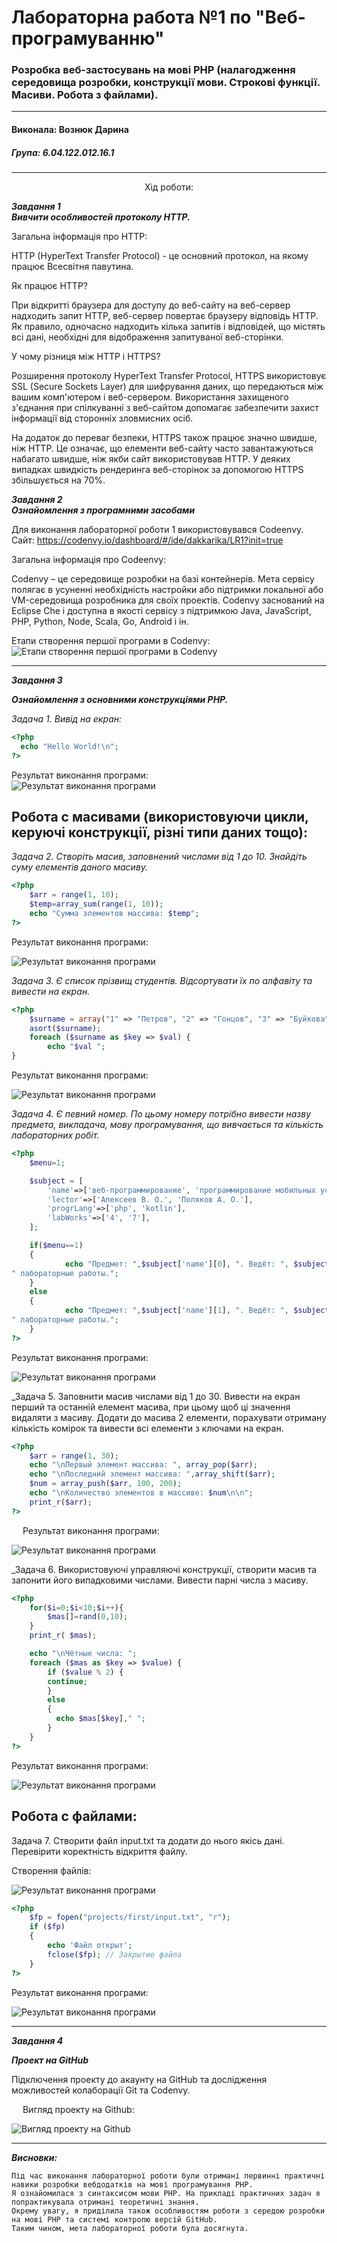 # Лабораторна работа №1 по "Веб-програмуванню"
### Розробка веб-застосувань на мові PHP (налагодження середовища розробки, конструкції мови. Строкові функції. Масиви. Робота з файлами).

***
#### Виконала: Вознюк Дарина
##### Група: 6.04.122.012.16.1

***

<p align="center"><bold>
	Хід роботи:
	</bold></p>
	
	
***Завдання 1<br/>
   Вивчити особливостей протоколу HTTP.<br/>***

Загальна інформація про HTTP:


HTTP (HyperText Transfer Protocol) - це основний протокол, на якому працює Всесвітня павутина.

Як працює HTTP?

При відкритті браузера для доступу до веб-сайту на веб-сервер надходить запит HTTP, веб-сервер повертає браузеру відповідь HTTP. Як правило, одночасно надходить кілька запитів і відповідей, що містять всі дані, необхідні для відображення запитуваної веб-сторінки.

У чому різниця між HTTP і HTTPS?

Розширення протоколу HyperText Transfer Protocol, HTTPS використовує SSL (Secure Sockets Layer) для шифрування даних, що передаються між вашим комп'ютером і веб-сервером. Використання захищеного з'єднання при спілкуванні з веб-сайтом допомагає забезпечити захист інформації від сторонніх зловмисних осіб.

На додаток до переваг безпеки, HTTPS також працює значно швидше, ніж HTTP. Це означає, що елементи веб-сайту часто завантажуються набагато швидше, ніж якби сайт використовував HTTP. У деяких випадках швидкість рендеринга веб-сторінок за допомогою HTTPS збільшується на 70%.



***Завдання 2<br/>
   Ознайомлення з програмними засобами<br/>***

Для виконання лабораторної роботи 1 використовувався Codeenvy.<br/>
Сайт: https://codenvy.io/dashboard/#/ide/dakkarika/LR1?init=true<br/>

Загальна інформація про Codeenvy:<br/>

Codenvy – це середовище розробки на базі контейнерів. Мета сервісу полягає в усуненні необхідність настройки або підтримки локальної або VM-середовища розробника для своїх проектів.
Codenvy заснований на Eclipse Che і доступна в якості сервісу з підтримкою Java, JavaScript, PHP, Python, Node, Scala, Go, Android і ін.


Етапи створення першої програми в Codenvy:
![Етапи створення першої програми в Codenvy](/Codenvy.png)

___

***Завдання 3***

***Ознайомлення з основними конструкціями PHP.***

_Задача 1. Вивід на екран:_

```php
<?php   
  echo "Hello World!\n";
?> 
```

Результат виконання програми:</br>
 ![Результат виконання програми](/Result_1.png)

Робота с масивами (використовуючи цикли, керуючі конструкції, різні типи даних тощо):
---

_Задача 2. Створіть масив, заповнений числами від 1 до 10. Знайдіть суму елементів даного масиву._

```php
<?php
	$arr = range(1, 10);
	$temp=array_sum(range(1, 10));
	echo "Сумма элементов массива: $temp";
?>
```

Результат виконання програми:

  ![Результат виконання програми](/Result_2.png)

_Задача 3. Є список прізвищ студентів. Відсортувати їх по алфавіту та вивести на екран._

```php
<?php
	$surname = array("1" => "Петров", "2" => "Гонцов", "3" => "Буйкова", "4" => "Сидоренко");
	asort($surname);
	foreach ($surname as $key => $val) {
        echo "$val ";
}
```

Результат виконання програми:

 ![Результат виконання програми](/Result_3.png)
 

*Задача 4. Є певний номер. По цьому номеру потрібно вивести назву предмета, викладача, мову програмування, що вивчається та кількість лабораторних робіт.*

```php
<?php
	$menu=1;

	$subject = [
 		'name'=>['веб-программирование', 'программирование мобильных устройств'],
 		'lector'=>['Алексеев В. О.', 'Поляков А. О.'],
 		'progrLang'=>['php', 'kotlin'],
 		'labWorks'=>['4', '7'],
	];

	if($menu==1)
	{
    		echo "Предмет: ",$subject['name'][0], ". Ведёт: ", $subject['lector'][0],". Изучается язык: ", $subject['progrLang'][0],". Нужно сдать: ", $subject['labWorks'][0],
" лабораторные работы."; 
	}
	else
	{
    		echo "Предмет: ",$subject['name'][1], ". Ведёт: ", $subject['lector'][1],". Изучается язык: ", $subject['progrLang'][1],". Нужно сдать: ", $subject['labWorks'][1],
" лабораторные работы."; 
	}
?>
```

Результат виконання програми:

  ![Результат виконання програми](/Result_4.png)
  

_Задача 5. Заповнити масив числами від 1 до 30. Вивести на екран перший та останній елемент масива, при цьому щоб ці значення видаляти з масиву. Додати до масива 2 елементи, порахувати отриману кількість комірок та вивести всі елементи з ключами на екран.

```php
<?php
	$arr = range(1, 30);
	echo "\nПервый элемент массива: ", array_pop($arr);
	echo "\nПоследний элемент массива: ",array_shift($arr);
	$num = array_push($arr, 100, 200);
	echo "\nКоличество элементов в массиве: $num\n\n";
	print_r($arr);
?>
```

 
Результат виконання програми:

 ![Результат виконання програми](/Result_5.png) 
 

_Задача 6. Використовуючі управляючі конструкції, створити масив та запонити його випадковими числами. Вивести парні числа з масиву.

```php
<?php
	for($i=0;$i<10;$i++){
  		$mas[]=rand(0,10);
	}
	print_r( $mas);

	echo "\nЧётные числа: ";
	foreach ($mas as $key => $value) {
	    if ($value % 2) { 
		continue;
	    }
	    else 
		{
		  echo $mas[$key]," ";
		}
	}
?>
```
Результат виконання програми:

 ![Результат виконання програми](/Result_6.png)

Робота с файлами:
---

Задача 7. Створити файл input.txt та додати до нього якісь дані. Перевірити коректність відкриття файлу.

Створення файлів:

  ![Результат виконання програми](Files.png)
 
```php
<?php
	$fp = fopen("projects/first/input.txt", "r");
	if ($fp)
	{
	    echo 'Файл открыт';
	    fclose($fp); // Закрытие файла
	}
?>
```

Результат виконання програми:

  ![Результат виконання програми](/Result_7.png)

___

***Завдання 4***

***Проект на GitHub***

Підключення проекту до акаунту на GitHub та дослідження можливостей колаборації Git та Codenvy. 

 
Вигляд проекту на Github:

  ![Вигляд проекту на Github](Git.png)
 
___

***Висновки:***

	Під час виконання лабораторної роботи були отримані первинні практичні навики розробки вебдодатків на мові програмування PHP.
	Я ознайомилася з синтаксисом мови PHP. На прикладі практичних задач я попрактикувала отримані теоретичні знання.
	Окрему увагу, я приділила також особливостям роботи з середою розробки на мові PHP та системі контролю версій GitHub.
	Таким чином, мета лабораторної роботи була досягнута.


